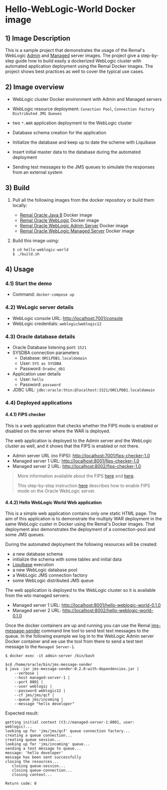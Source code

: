 # Hello-WebLogic-World Docker image

## 1) Image Description
This is a sample project that demonstrates the usage of the Remal's WebLogic [Admin](../oracle-weblogic-12.2.1.4-admin-server) and [Managed](../oracle-weblogic-12.2.1.4-managed-server) server images.
The project give a step-by-step guide how to build easily a dockerized WebLogic cluster with automated application deployment using the Remal Docker images.
The project shows best practices as well to cover the typical use cases.

## 2) Image overview
* WebLogic cluster Docker environment with Admin and Managed servers


* WebLogic resource deployment: `Conection Pool`, `Connection Factory` `Distributed JMS Queues`


* two `*.WAR` application deployment to the WebLogic cluster


* Database schema creation for the application


* Initialize the database and keep up to date the scheme with Liquibase


* Insert initial master data to the database during the automated deployment


* Sending test messages to the JMS queues to simulate the responses from an external system

## 3) Build
1) Pull all the following images from the docker repository or build them locally:
    * [Remal Oracle Java 8](../oracle-java-8) Docker image
    * [Remal Oracle WebLogic](../oracle-weblogic-12.2.1.4) Docker image
    * [Remal Oracle WebLogic Admin Server](../oracle-weblogic-12.2.1.4-admin-server) Docker image
    * [Remal Oracle WebLogic Managed Server](../oracle-weblogic-12.2.1.4-managed-server) Docker image

2) Build this image using:
    ```
    $ cd hello-weblogic-world
    $ ./build.sh
    ```

## 4) Usage
### 4.1) Start the demo
* Command: `docker-compose up`

### 4.2) WeLogic server details
* WebLogic console URL: [http://localhost:7001/console](http://localhost:7001/console)
* WebLogic credentials: `weblogic`/`weblogic12`

### 4.3) Oracle database details
* Oracle Database listening port: `1521`
* SYSDBA connection parameters
    * Database: `ORCLPDB1.localdomain`
    * User: `SYS as SYSDBA`
    * Password: `Oradoc_db1`
* Application user details
  * User: `hello`
  * Password: `password`
* JDBC URL: `jdbc:oracle:thin:@localhost:1521/ORCLPDB1.localdomain`

### 4.4) Deployed applications
#### 4.4.1) FIPS checker
This is a web application that checks whether the FIPS mode is enabled or disabled on the server where the WAR is deployed.

The web application is deployed to the Admin server and the WebLogic cluster as well, and it shows that the FIPS is enabled or not there.
* Admin server URL (no FIPS): [http://localhost:7001/fips-checker-1.0](http://localhost:7001/fips-checker-1.0)
* Managed server 1 URL: [http://localhost:8001/fips-checker-1.0](http://localhost:8001/fips-checker-1.0)
* Managed server 2 URL: [http://localhost:8002/fips-checker-1.0](http://localhost:8002/fips-checker-1.0)

>More information available about the FIPS [here](https://www.wolfssl.com/license/fips) and [here](https://en.wikipedia.org/wiki/FIPS_140-2).
>
>This step-by-step instruction [here](https://docs.oracle.com/middleware/1213/wls/SECMG/fips.htm#SECMG768) describes how to enable FIPS mode on the Oracle WebLogic server.

#### 4.4.2) Hello WebLogic World Web application
This is a simple web application contains only one static HTML page.
The aim of this application is to demonstrate the multiply WAR deployment in the same WebLogic custer in Docker using the Remal's Docker images.
That deployment also demonstrates the deployment of a connection-pool and some JMS queues.

During the automated deployment the following resources will be created:
  * a new database schema
  * initialize the schema with some tables and initial data
  * [Liquibase](https://www.liquibase.org) execution
  * a new WebLogic database pool
  * a WebLogic JMS connection factory
  * some WebLogic distributed JMS queue

The web application is deployed to the WebLogic cluster so it is available from the wto managed servers:
* Managed server 1 URL: [http://localhost:8001/hello-weblogic-world-0.1.0](http://localhost:8001/hello-weblogic-world-0.1.0)
* Managed server 2 URL: [http://localhost:8002/hello-weblogic-world-0.1.0](http://localhost:8002/hello-weblogic-world-0.1.0)

Once the docker containers are up and running you can use the Remal [jms-message-sender](https://github.com/zappee/jms-message-sender) command line tool to send test text messages to the queue.
In the following example we log in to the WebLogic Admin server Docker container and we use the tool from there to send a test text message to the `Managed Server-1`.
```
$ docker exec -it admin-server /bin/bash

$cd /home/oracle/bin/jms-message-sender
$ java -jar jms-message-sender-0.2.0-with-dependencies.jar |
    --verbose |
    --host managed-server-1 |
    --port 8001 |
    --user weblogic |
    --password weblogic12 |
    --cf jms/jms/qcf |
    --queue jms/incoming |
    --message "hello developer"
```

Expected result:
```
getting initial context (t3://managed-server-1:8001, user: weblogic)...
looking up for 'jms/jms/qcf' queue connection factory...
creating a queue connection...
creating queue session...
looking up for 'jms/incoming' queue...
sending a text message to queue...
message: 'hello developer'
message has been sent successfully
closing the resources...
   closing queue-session...
   closing queue-connection...
   closing context...

Return code: 0
```

